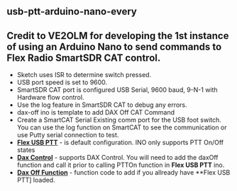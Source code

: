 usb-ptt-arduino-nano-every
----------

Credit to VE2OLM for developing the 1st instance of using an Arduino Nano to send commands to Flex Radio SmartSDR CAT control.  
----------
* Sketch uses ISR to determine switch pressed.  
* USB port speed is set to 9600.  
* SmartSDR CAT port is configured USB Serial, 9600 baud, 9-N-1 with Hardware flow control.
* Use the log feature in SmartSDR CAT to debug any errors.   
* dax-off ino is template to add DAX Off CAT Command
* Create a SmartCAT Serial Existing comm port for the USB foot switch.  You can use the log function on SmartCAT to see the communication or use Putty serial connection to test. 
* **[Flex USB PTT](https://github.com/w8be/usb-ptt-arduino-nano-every/tree/main/NextGenFlexPTT092530)** - is default configuration.   INO only supports PTT On/Off states
* **[Dax Control](https://github.com/w8be/usb-ptt-arduino-nano-every/blob/main/Flex%20USB%20PTT%20files/FlexUsbPttWithDaxControl.ino)** - supports DAX Control.  You will need to add the daxOff function and call it prior to calling PTTOn function in **Flex USB PTT** ino. 
* **[Dax Off Function](https://github.com/w8be/usb-ptt-arduino-nano-every/blob/main/Flex%20USB%20PTT%20files/dax-off.ino)** - function code to add if you allready have **Flex USB PTT] loaded.
